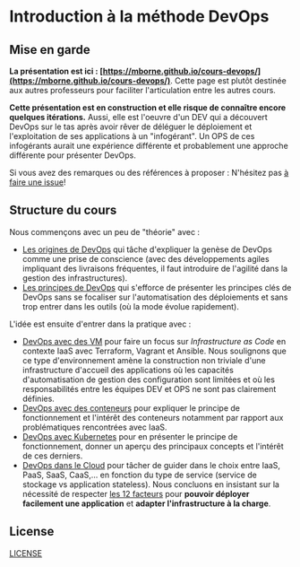 # Introduction à la méthode DevOps

## Mise en garde

**La présentation est ici : [https://mborne.github.io/cours-devops/](https://mborne.github.io/cours-devops/)**. Cette page est plutôt destinée aux autres professeurs pour faciliter l'articulation entre les autres cours.

**Cette présentation est en construction et elle risque de connaître encore quelques itérations.** Aussi, elle est l'oeuvre d'un DEV qui a découvert DevOps sur le tas après avoir rêver de déléguer le déploiement et l'exploitation de ses applications à un "infogérant". Un OPS de ces infogérants aurait une expérience différente et probablement une approche différente pour présenter DevOps.

Si vous avez des remarques ou des références à proposer : N'hésitez pas [à faire une issue](https://github.com/mborne/cours-devops/issues)!

## Structure du cours

Nous commençons avec un peu de "théorie" avec :

* [Les origines de DevOps](https://mborne.github.io/cours-devops/origines.html#1) qui tâche d'expliquer la genèse de DevOps comme une prise de conscience (avec des développements agiles impliquant des livraisons fréquentes, il faut introduire de l'agilité dans la gestion des infrastructures).
* [Les principes de DevOps](https://mborne.github.io/cours-devops/principes.html#1) qui s'efforce de présenter les principes clés de DevOps sans se focaliser sur l'automatisation des déploiements et sans trop entrer dans les outils (où la mode évolue rapidement).

L'idée est ensuite d'entrer dans la pratique avec :

* [DevOps avec des VM](https://mborne.github.io/cours-devops/vm.html#1) pour faire un focus sur *Infrastructure as Code* en contexte IaaS avec Terraform, Vagrant et Ansible. Nous soulignons que ce type d'environnement amène la construction non triviale d'une infrastructure d'accueil des applications où les capacités d'automatisation de gestion des configuration sont limitées et où les responsabilités entre les équipes DEV et OPS ne sont pas clairement définies.
* [DevOps avec des conteneurs](https://mborne.github.io/cours-devops/conteneurs.html#1) pour expliquer le principe de fonctionnement et l'intérêt des conteneurs notamment par rapport aux problématiques rencontrées avec IaaS.
* [DevOps avec Kubernetes](https://mborne.github.io/cours-devops/kubernetes.html#1) pour en présenter le principe de fonctionnement, donner un aperçu des principaux concepts et l'intérêt de ces derniers.
* [DevOps dans le Cloud](https://mborne.github.io/cours-devops/cloud.html#1) pour tâcher de guider dans le choix entre IaaS, PaaS, SaaS, CaaS,... en fonction du type de service (service de stockage vs application stateless). Nous concluons en insistant sur la nécessité de respecter [les 12 facteurs](annexe/12-facteurs.html) pour **pouvoir déployer facilement une application** et **adapter l'infrastructure à la charge**.

## License

[LICENSE](LICENSE)

